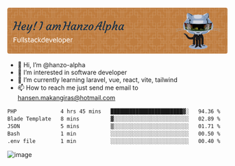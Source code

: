 ![Header](./github-header-image.png)

- 👋 Hi, I’m @hanzo-alpha
- 👀 I’m interested in software developer
- 🌱 I’m currently learning laravel, vue, react, vite, tailwind
- 📫 How to reach me just send me email to hansen.makangiras@hotmail.com 

<!---
hanzo-alpha/hanzo-alpha is a ✨ special ✨ repository because its `README.md` (this file) appears on your GitHub profile.
You can click the Preview link to take a look at your changes.
--->

<!--START_SECTION:waka-->

```txt
PHP              4 hrs 45 mins   ███████████████████████▓░   94.36 %
Blade Template   8 mins          ▓░░░░░░░░░░░░░░░░░░░░░░░░   02.89 %
JSON             5 mins          ▒░░░░░░░░░░░░░░░░░░░░░░░░   01.71 %
Bash             1 min           ░░░░░░░░░░░░░░░░░░░░░░░░░   00.50 %
.env file        1 min           ░░░░░░░░░░░░░░░░░░░░░░░░░   00.40 %
```

<!--END_SECTION:waka-->

![image](https://github.com/hanzo-alpha/hanzo-alpha/assets/111342797/c4bd2977-6123-4017-8652-6e166259b484)


